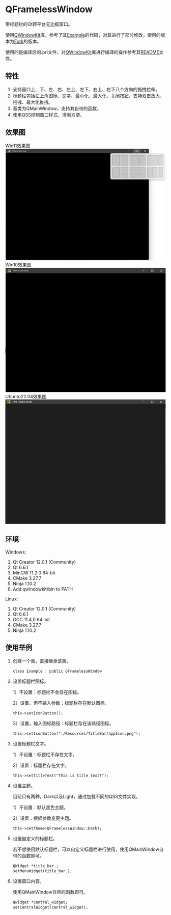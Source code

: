 # QFramelessWindow

带标题栏的Qt跨平台无边框窗口。

使用[QWindowKit](https://github.com/stdware/qwindowkit)库，参考了其[Example](https://github.com/stdware/qwindowkit/tree/main/examples)的代码，对其进行了部分修改，使用的版本为[Fork](https://github.com/NoCaiTnT/qwindowkit)的版本。

使用的是编译后的.pri文件，对[QWindowKit](https://github.com/stdware/qwindowkit)库进行编译的操作参考其[README](https://github.com/stdware/qwindowkit/blob/main/README.md)文件。

## 特性

1.  支持窗口上、下、左、右、左上、左下、右上、右下八个方向的拖拽拉伸。
2.  标题栏包括左上角图标、文字、最小化、最大化、关闭按钮，支持双击放大、拖拽、最大化推拽。
3.  基类为QMainWindow，支持其自带的函数。
4.  使用QSS控制窗口样式，清晰方便。

## 效果图
Win11效果图
![Windows11效果图](example_win11.png)
Win10效果图
![Windows10效果图](example_win10.png)
Ubuntu22.04效果图
![Ubuntu22.04效果图](example_linux.png)

## 环境
Windows:

1. Qt Creator 12.0.1 (Community)
2. Qt 6.6.1
3. MinGW 11.2.0 64-bit
4. CMake 3.27.7
5. Ninja 1.10.2
6. Add qwindowkit/bin to PATH

Linux:

1. Qt Creator 12.0.1 (Community)
2. Qt 6.6.1
3. GCC 11.4.0 64-bit
4. CMake 3.27.7
5. Ninja 1.10.2

## 使用举例

1.  创建一个类，直接继承该类。

    ```纯文本
    class Example : public QFramelessWindow
    ```

2.  设置标题栏图标。

    1）不设置：标题栏不会存在图标。

    2）设置，但不输入参数：标题栏存在默认图标。

    ```纯文本
    this->setIconButton();
    ```

    3）设置，输入图标路径：标题栏存在该路径图标。

    ```纯文本
    this->setIconButton(":/Resources/TitleBar/appIcon.png");
    ```

3.  设置标题栏文字。

    1）不设置：标题栏不存在文字。

    2）设置：标题栏存在文字。

    ```纯文本
    this->setTitleText("This is title text!");
    ```

4.  设置主题。

    目前只有两种，Dark以及Light，通过加载不同的QSS文件实现。

    1）不设置：默认黑色主题。

    2）设置：根据参数变更主题。

    ```纯文本
    this->setTheme(QFramelessWindow::Dark);
    ```

5.  设置自定义的标题栏。

    若不想使用默认标题栏，可以自定义标题栏进行使用，使用QMainWindow自带的函数即可。

    ```纯文本
    QWidget *title_bar_;
    setMenuWidget(title_bar_);
    ```

6.  设置窗口内容。

    使用QMainWindow自带的函数即可。

    ```纯文本
    Qwidget *central_widget;
    setCentralWidget(central_widget);
    ```
